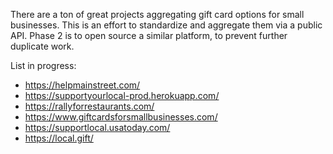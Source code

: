 There are a ton of great projects aggregating gift card options for small businesses. This is an effort to standardize and aggregate them via a public API. Phase 2 is to open source a similar platform, to prevent further duplicate work.

List in progress:
* https://helpmainstreet.com/
* https://supportyourlocal-prod.herokuapp.com/
* https://rallyforrestaurants.com/
* https://www.giftcardsforsmallbusinesses.com/
* https://supportlocal.usatoday.com/
* https://local.gift/
